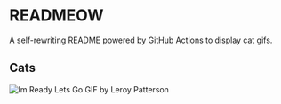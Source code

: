 # READMEOW

A self-rewriting README powered by GitHub Actions to display cat gifs.

## Cats

![Im Ready Lets Go GIF by Leroy Patterson](https://media1.giphy.com/media/CjmvTCZf2U3p09Cn0h/200.gif?cid=9acd02dalojo78pspt5woz7ozuh1rw8hkyq4wqujm3carb3n&ep=v1_gifs_search&rid=200.gif&ct=g)
